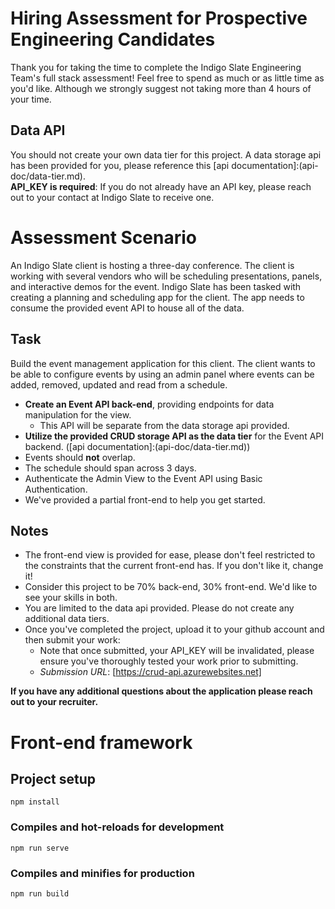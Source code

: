 # Hiring Assessment for Prospective Engineering Candidates
Thank you for taking the time to complete the Indigo Slate Engineering Team's full stack assessment!
Feel free to spend as much or as little time as you'd like. Although we strongly suggest not taking more than 4 hours of your time.

## Data API
You should not create your own data tier for this project. A data storage api has been provided for you, please reference this [api documentation]:(api-doc/data-tier.md). \
**API_KEY is required**: If you do not already have an API key, please reach out to your contact at Indigo Slate to receive one.

# Assessment Scenario
An Indigo Slate client is hosting a three-day conference. The client is working with several vendors who will be scheduling presentations, panels, and interactive demos for the event. Indigo Slate has been tasked with creating a planning and scheduling app for the client. The app needs to consume the provided event API to house all of the data.

## Task
Build the event management application for this client. The client wants to be able to configure events by using an admin panel where events can be added, removed, updated and read from a schedule.
* **Create an Event API back-end**, providing endpoints for data manipulation for the view.
    * This API will be separate from the data storage api provided.
* **Utilize the provided CRUD storage API as the data tier** for the Event API backend. ([api documentation]:(api-doc/data-tier.md))
* Events should **not** overlap.
* The schedule should span across 3 days.
* Authenticate the Admin View to the Event API using Basic Authentication.
* We've provided a partial front-end to help you get started.

## Notes
* The front-end view is provided for ease, please don't feel restricted to the constraints that the current front-end has. If you don't like it, change it!
* Consider this project to be 70% back-end, 30% front-end. We'd like to see your skills in both.
* You are limited to the data api provided. Please do not create any additional data tiers.
* Once you've completed the project, upload it to your github account and then submit your work:
    * Note that once submitted, your API_KEY will be invalidated, please ensure you've thoroughly tested your work prior to submitting.
    * *Submission URL*: [https://crud-api.azurewebsites.net]

**If you have any additional questions about the application please reach out to your recruiter.**


# Front-end framework

## Project setup
```
npm install
```
### Compiles and hot-reloads for development
```
npm run serve
```
### Compiles and minifies for production
```
npm run build
```

